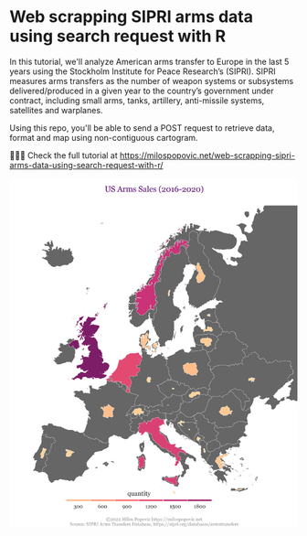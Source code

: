# Web scrapping SIPRI arms data using search request with R

In this tutorial, we'll analyze American arms transfer to Europe in the last 5 years using the Stockholm Institute for Peace Research’s (SIPRI). SIPRI measures arms transfers as the number of weapon systems or subsystems delivered/produced in a given year to the country’s government under contract, including small arms, tanks, artillery, anti-missile systems, satellites and warplanes.

Using this repo, you'll be able to send a POST request to retrieve data, format and map using non-contiguous cartogram.


🧑🏼‍💻 Check the full tutorial at https://milospopovic.net/web-scrapping-sipri-arms-data-using-search-request-with-r/

![alt text](https://github.com/milos-agathon/web-scrapping-sipri-arms-data-using-search-request-with-r/blob/main/photo1.png?raw=true)
